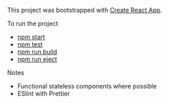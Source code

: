 This project was bootstrapped with [Create React App](https://github.com/facebookincubator/create-react-app).

To run the project
  - [npm start](#npm-start)
  - [npm test](#npm-test)
  - [npm run build](#npm-run-build)
  - [npm run eject](#npm-run-eject)


  Notes
  - Functional stateless components where possible
  - ESlint with Prettier
